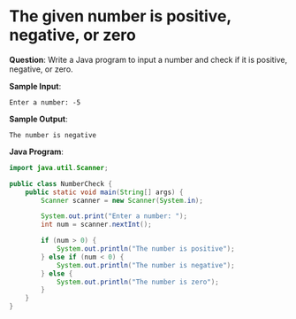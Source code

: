 # The given number is positive, negative, or zero

**Question**: Write a Java program to input a number and check if it is positive, negative, or zero.

**Sample Input**:
```
Enter a number: -5
```

**Sample Output**:
```
The number is negative
```

**Java Program**:
```java
import java.util.Scanner;

public class NumberCheck {
    public static void main(String[] args) {
        Scanner scanner = new Scanner(System.in);

        System.out.print("Enter a number: ");
        int num = scanner.nextInt();

        if (num > 0) {
            System.out.println("The number is positive");
        } else if (num < 0) {
            System.out.println("The number is negative");
        } else {
            System.out.println("The number is zero");
        }
    }
}
```
